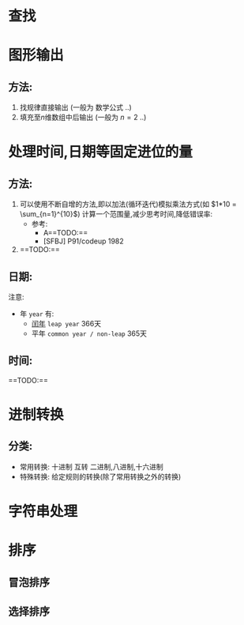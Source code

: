 # 查找

# 图形输出
## 方法:
1. 找规律直接输出 (一般为 数学公式 ..)
2. 填充至$n$维数组中后输出 (一般为 $n=2$ ..)

# 处理时间,日期等固定进位的量
## 方法:
1. 可以使用不断自增的方法,即以加法(循环迭代)模拟乘法方式(如 $1*10 = \sum_{n=1}^{10}$)
计算一个范围量,减少思考时间,降低错误率:
    - 参考: 
      - A==TODO:==
      - [SFBJ] P91/codeup 1982
2. ==TODO:==
## 日期:
注意:
- 年 `year` 有: 
  - [闰年](templates.md#判断是否为闰年) `leap year` 366天 
  - 平年 `common year / non-leap` 365天
## 时间:
==TODO:==

# 进制转换
## 分类:
- 常用转换: 十进制 互转 二进制,八进制,十六进制
- 特殊转换: 给定规则的转换(除了常用转换之外的转换)

# 字符串处理

# 排序
## 冒泡排序
## 选择排序
